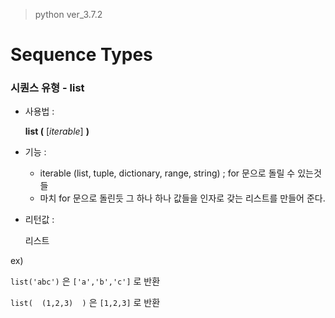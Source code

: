 > python ver_3.7.2

# Sequence Types 

### 시퀀스 유형 - list

- 사용법 :

  **list (** [*iterable*] **)**

- 기능 : 
  - iterable (list, tuple, dictionary, range, string)   ;   for 문으로 돌릴 수 있는것들
  - 마치 for 문으로 돌린듯 그 하나 하나 값들을 인자로 갖는 리스트를 만들어 준다.

- 리턴값 :

  리스트

ex)

`list('abc')` 은 `['a','b','c']` 로 반환

`list(  (1,2,3)  )`  은 `[1,2,3]`  로 반환

